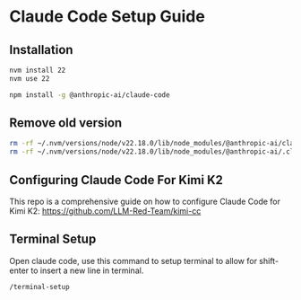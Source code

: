 # Claude Code Setup Guide

## Installation

```sh
nvm install 22
nvm use 22
```

```sh
npm install -g @anthropic-ai/claude-code
```

## Remove old version

```sh
rm -rf ~/.nvm/versions/node/v22.18.0/lib/node_modules/@anthropic-ai/claude-code
rm -rf ~/.nvm/versions/node/v22.18.0/lib/node_modules/@anthropic-ai/.claude-code-*
```

## Configuring Claude Code For Kimi K2

This repo is a comprehensive guide on how to configure Claude Code for Kimi K2: <https://github.com/LLM-Red-Team/kimi-cc>

## Terminal Setup

Open claude code, use this command to setup terminal to allow for shift-enter to insert a new line in terminal.

```sh
/terminal-setup
```
